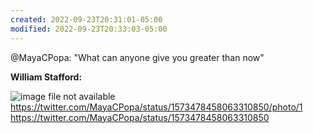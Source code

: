 ```yaml
---
created: 2022-09-23T20:31:01-05:00
modified: 2022-09-23T20:33:03-05:00
---
```


@MayaCPopa: "What can anyone give you greater than now"  

**William Stafford:**

![image file not available](https://pbs.twimg.com/media/FdYGg5DWABEVwTO?format=png&name=900x900)  
<https://twitter.com/MayaCPopa/status/1573478458063310850/photo/1>  
<https://twitter.com/MayaCPopa/status/1573478458063310850>  

